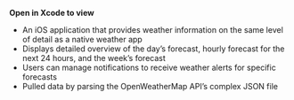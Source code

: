 **Open in Xcode to view**

*	An iOS application that provides weather information on the same level of detail as a native weather app
*	Displays detailed overview of the day’s forecast, hourly forecast for the next 24 hours, and the week’s forecast
*	Users can manage notifications to receive weather alerts for specific forecasts
*	Pulled data by parsing the OpenWeatherMap API’s complex JSON file
